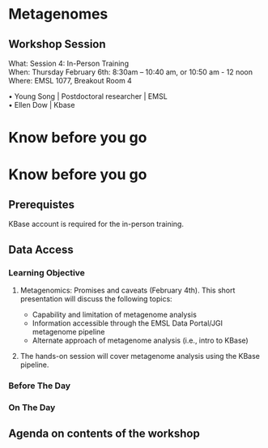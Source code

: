 # Metagenomes

## Workshop Session
What: Session 4: In-Person Training   <br>
When: Thursday February 6th: 8:30am – 10:40 am, or  10:50 am - 12 noon <br>
Where:  EMSL 1077, Breakout Room 4

•	Young Song | Postdoctoral researcher | EMSL <br>
•	Ellen Dow | Kbase   <br>


# Know before you go


# Know before you go

## Prerequistes
KBase account is required for the in-person training.

## Data Access

### Learning Objective
1. Metagenomics: Promises and caveats (February 4th).
   This short presentation will discuss the following topics:
   - Capability and limitation of metagenome analysis
   - Information accessible through the EMSL Data Portal/JGI metagenome pipeline
   - Alternate approach of metagenome analysis (i.e., intro to KBase)
     
2. The hands-on session will cover metagenome analysis using the KBase pipeline. 

### Before The Day

### On The Day

## Agenda on contents of the workshop

